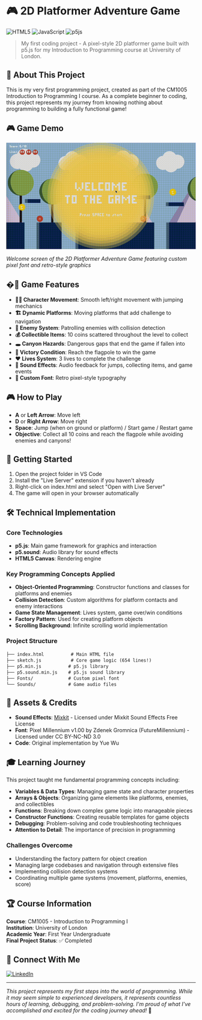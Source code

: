 # 🎮 2D Platformer Adventure Game

![HTML5](https://img.shields.io/badge/html5-%23E34F26.svg?style=for-the-badge&logo=html5&logoColor=white)
![JavaScript](https://img.shields.io/badge/javascript-%23323330.svg?style=for-the-badge&logo=javascript&logoColor=%23F7DF1E)
![p5js](https://img.shields.io/badge/p5.js-ED225D?style=for-the-badge&logo=p5.js&logoColor=FFFFFF)

> My first coding project - A pixel-style 2D platformer game built with p5.js for my Introduction to Programming course at University of London.

## 🌟 About This Project

This is my very first programming project, created as part of the CM1005 Introduction to Programming I course. As a complete beginner to coding, this project represents my journey from knowing nothing about programming to building a fully functional game!

## 🎮 Game Demo

![Game Demo](demo.gif)

_Welcome screen of the 2D Platformer Adventure Game featuring custom pixel font and retro-style graphics_

## �🎯 Game Features

- **🏃‍♂️ Character Movement**: Smooth left/right movement with jumping mechanics
- **🏗️ Dynamic Platforms**: Moving platforms that add challenge to navigation
- **👾 Enemy System**: Patrolling enemies with collision detection
- **💰 Collectible Items**: 10 coins scattered throughout the level to collect
- **🕳️ Canyon Hazards**: Dangerous gaps that end the game if fallen into
- **🏁 Victory Condition**: Reach the flagpole to win the game
- **❤️ Lives System**: 3 lives to complete the challenge
- **🎵 Sound Effects**: Audio feedback for jumps, collecting items, and game events
- **🎨 Custom Font**: Retro pixel-style typography

## 🎮 How to Play

- **A** or **Left Arrow**: Move left
- **D** or **Right Arrow**: Move right
- **Space**: Jump (when on ground or platform) / Start game / Restart game
- **Objective**: Collect all 10 coins and reach the flagpole while avoiding enemies and canyons!

## 🚀 Getting Started

1. Open the project folder in VS Code
2. Install the "Live Server" extension if you haven't already
3. Right-click on index.html and select "Open with Live Server"
4. The game will open in your browser automatically

## 🛠️ Technical Implementation

### Core Technologies

- **p5.js**: Main game framework for graphics and interaction
- **p5.sound**: Audio library for sound effects
- **HTML5 Canvas**: Rendering engine

### Key Programming Concepts Applied

- **Object-Oriented Programming**: Constructor functions and classes for platforms and enemies
- **Collision Detection**: Custom algorithms for platform contacts and enemy interactions
- **Game State Management**: Lives system, game over/win conditions
- **Factory Pattern**: Used for creating platform objects
- **Scrolling Background**: Infinite scrolling world implementation

### Project Structure

```
├── index.html          # Main HTML file
├── sketch.js           # Core game logic (654 lines!)
├── p5.min.js          # p5.js library
├── p5.sound.min.js    # p5.js sound library
├── Fonts/             # Custom pixel font
└── Sounds/            # Game audio files
```

## 🎨 Assets & Credits

- **Sound Effects**: [Mixkit](https://mixkit.co/) - Licensed under Mixkit Sound Effects Free License
- **Font**: Pixel Millennium v1.00 by Zdenek Gromnica (FutureMillennium) - Licensed under CC BY-NC-ND 3.0
- **Code**: Original implementation by Yue Wu

## 🎓 Learning Journey

This project taught me fundamental programming concepts including:

- **Variables & Data Types**: Managing game state and character properties
- **Arrays & Objects**: Organizing game elements like platforms, enemies, and collectibles
- **Functions**: Breaking down complex game logic into manageable pieces
- **Constructor Functions**: Creating reusable templates for game objects
- **Debugging**: Problem-solving and code troubleshooting techniques
- **Attention to Detail**: The importance of precision in programming

### Challenges Overcome

- Understanding the factory pattern for object creation
- Managing large codebases and navigation through extensive files
- Implementing collision detection systems
- Coordinating multiple game systems (movement, platforms, enemies, score)

## 🏆 Course Information

**Course**: CM1005 - Introduction to Programming I  
**Institution**: University of London  
**Academic Year**: First Year Undergraduate  
**Final Project Status**: ✅ Completed

## 🔗 Connect With Me

[![LinkedIn](https://img.shields.io/badge/LinkedIn-%230077B5.svg?style=for-the-badge&logo=linkedin&logoColor=white)](https://www.linkedin.com/in/yuewuxd/)

---

_This project represents my first steps into the world of programming. While it may seem simple to experienced developers, it represents countless hours of learning, debugging, and problem-solving. I'm proud of what I've accomplished and excited for the coding journey ahead!_ 🚀
